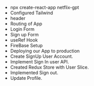 <!-- Netflix GPT -->

- npx create-react-app netflix-gpt
- Configured Tailwind
- header
- Routing of App
- Login Form
- Sign up Form
- useRef Hook
- FireBase Setup
- Deploying our App to production
- Create SignUp User Account.
- Implement Sign In user API.
- Created Redux Store with User Slice.
- Implemented Sign out.
- Update Profile.
